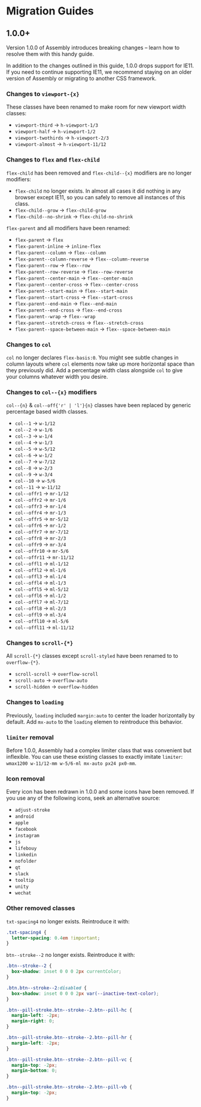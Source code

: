 # Migration Guides

## 1.0.0+

Version 1.0.0 of Assembly introduces breaking changes – learn how to resolve them with this handy guide.

In addition to the changes outlined in this guide, 1.0.0 drops support for IE11. If you need to continue supporting IE11, we recommend staying on an older version of Assembly or migrating to another CSS framework.

### Changes to `viewport-{x}`

These classes have been renamed to make room for new viewport width classes:

- `viewport-third` → `h-viewport-1/3`
- `viewport-half` → `h-viewport-1/2`
- `viewport-twothirds` → `h-viewport-2/3`
- `viewport-almost` → `h-viewport-11/12`

### Changes to `flex` and `flex-child`

`flex-child` has been removed and `flex-child--{x}` modifiers are no longer modifiers:

- `flex-child` no longer exists. In almost all cases it did nothing in any browser except IE11, so you can safely to remove all instances of this class.
- `flex-child--grow` → `flex-child-grow`
- `flex-child--no-shrink` → `flex-child-no-shrink`

`flex-parent` and all modifiers have been renamed:

- `flex-parent` → `flex`
- `flex-parent-inline` → `inline-flex`
- `flex-parent--column` → `flex--column`
- `flex-parent--column-reverse` → `flex--column-reverse`
- `flex-parent--row` → `flex--row`
- `flex-parent--row-reverse` → `flex--row-reverse`
- `flex-parent--center-main` → `flex--center-main`
- `flex-parent--center-cross` → `flex--center-cross`
- `flex-parent--start-main` → `flex--start-main`
- `flex-parent--start-cross` → `flex--start-cross`
- `flex-parent--end-main` → `flex--end-main`
- `flex-parent--end-cross` → `flex--end-cross`
- `flex-parent--wrap` → `flex--wrap`
- `flex-parent--stretch-cross` → `flex--stretch-cross`
- `flex-parent--space-between-main` → `flex--space-between-main`

### Changes to `col`

`col` no longer declares `flex-basis:0`. You might see subtle changes in column layouts where `col` elements now take up more horizontal space than they previously did. Add a percentage width class alongside `col` to give your columns whatever width you desire.

### Changes to `col--{x}` modifiers

`col--{n}` & `col--off{'r' | 'l'}{n}` classes have been replaced by generic percentage based width classes.

- `col--1` → `w-1/12`
- `col--2` → `w-1/6`
- `col--3` → `w-1/4`
- `col--4` → `w-1/3`
- `col--5` → `w-5/12`
- `col--6` → `w-1/2`
- `col--7` → `w-7/12`
- `col--8` → `w-2/3`
- `col--9` → `w-3/4`
- `col--10` → `w-5/6`
- `col--11` → `w-11/12`
- `col--offr1` → `mr-1/12`
- `col--offr2` → `mr-1/6`
- `col--offr3` → `mr-1/4`
- `col--offr4` → `mr-1/3`
- `col--offr5` → `mr-5/12`
- `col--offr6` → `mr-1/2`
- `col--offr7` → `mr-7/12`
- `col--offr8` → `mr-2/3`
- `col--offr9` → `mr-3/4`
- `col--offr10` → `mr-5/6`
- `col--offr11` → `mr-11/12`
- `col--offl1` → `ml-1/12`
- `col--offl2` → `ml-1/6`
- `col--offl3` → `ml-1/4`
- `col--offl4` → `ml-1/3`
- `col--offl5` → `ml-5/12`
- `col--offl6` → `ml-1/2`
- `col--offl7` → `ml-7/12`
- `col--offl8` → `ml-2/3`
- `col--offl9` → `ml-3/4`
- `col--offl10` → `ml-5/6`
- `col--offl11` → `ml-11/12`

### Changes to `scroll-{*}`

All `scroll-{*}` classes except `scroll-styled` have been renamed to to `overflow-{*}`.

- `scroll-scroll` → `overflow-scroll`
- `scroll-auto` → `overflow-auto`
- `scroll-hidden` → `overflow-hidden`

### Changes to `loading`

Previously, `loading` included `margin:auto` to center the loader horizontally by default. Add `mx-auto` to the `loading` elemen to reintroduce this behavior.

### `limiter` removal

Before 1.0.0, Assembly had a complex limiter class that was convenient but inflexible. You can use these existing classes to exactly imitate `limiter`: `wmax1200 w-11/12-mm w-5/6-ml mx-auto px24 px0-mm`.

### Icon removal

Every icon has been redrawn in 1.0.0 and some icons have been removed. If you use any of the following icons, seek an alternative source:

- `adjust-stroke`
- `android`
- `apple`
- `facebook`
- `instagram`
- `js`
- `lifebouy`
- `linkedin`
- `nofolder`
- `qt`
- `slack`
- `tooltip`
- `unity`
- `wechat`

### Other removed classes

`txt-spacing4` no longer exists. Reintroduce it with:

```css
.txt-spacing4 {
  letter-spacing: 0.4em !important;
}
```

`btn--stroke--2` no longer exists. Reintroduce it with:

```css
.btn--stroke--2 {
  box-shadow: inset 0 0 0 2px currentColor;
}

.btn.btn--stroke--2:disabled {
  box-shadow: inset 0 0 0 2px var(--inactive-text-color);
}

.btn--pill-stroke.btn--stroke--2.btn--pill-hc {
  margin-left: -2px;
  margin-right: 0;
}

.btn--pill-stroke.btn--stroke--2.btn--pill-hr {
  margin-left: -2px;
}

.btn--pill-stroke.btn--stroke--2.btn--pill-vc {
  margin-top: -2px;
  margin-bottom: 0;
}

.btn--pill-stroke.btn--stroke--2.btn--pill-vb {
  margin-top: -2px;
}
```
